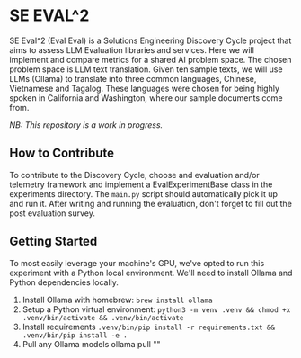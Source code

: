 # SE EVAL^2
SE Eval^2 (Eval Eval) is a Solutions Engineering Discovery Cycle project that aims to assess LLM Evaluation libraries and services. Here we will implement and compare metrics for a shared AI problem space. The chosen problem space is LLM text translation.
Given ten sample texts, we will use LLMs (Ollama) to translate into three common languages, Chinese, Vietnamese and Tagalog. These languages were chosen for being highly spoken in California and Washington, where our sample documents come from.

_NB: This repository is a work in progress._

## How to Contribute
To contribute to the Discovery Cycle, choose and evaluation and/or telemetry framework and implement a EvalExperimentBase class in the experiments directory.
The `main.py` script should automatically pick it up and run it. After writing and running the evaluation, don't forget to fill out the post evaluation survey.

## Getting Started
To most easily leverage your machine's GPU, we've opted to run this experiment with a Python local environment. We'll need to install Ollama and Python dependencies locally.

1. Install Ollama with homebrew: `brew install ollama`
2. Setup a Python virtual environment: `python3 -m venv .venv && chmod +x .venv/bin/activate && .venv/bin/activate`
3. Install requirements `.venv/bin/pip install -r requirements.txt && .venv/bin/pip install -e .`
4. Pull any Ollama models ollama pull "<model>"
